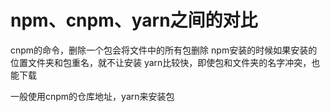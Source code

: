 # npm、cnpm、yarn之间的对比
cnpm的命令，删除一个包会将文件中的所有包删除
npm安装的时候如果安装的位置文件夹和包重名，就不让安装
yarn比较快，即使包和文件夹的名字冲突，也能下载

一般使用cnpm的仓库地址，yarn来安装包